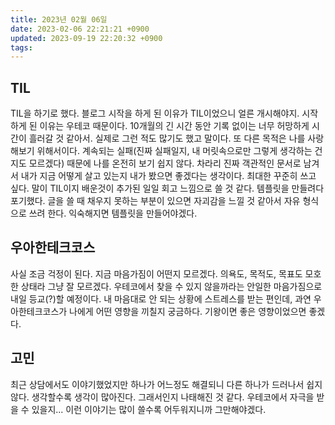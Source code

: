 ```yaml
---
title: 2023년 02월 06일
date: 2023-02-06 22:21:21 +0900
updated: 2023-09-19 22:20:32 +0900
tags: 
---
```


## TIL
TIL을 하기로 했다. 블로그 시작을 하게 된 이유가 TIL이었으니 얼른 개시해야지.
시작하게 된 이유는 우테코 때문이다. 10개월의 긴 시간 동안 기록 없이는 너무 허망하게 시간이 흘러갈 것 같아서. 실제로 그런 적도 많기도 했고 말이다.
또 다른 목적은 나를 사랑해보기 위해서이다. 계속되는 실패(진짜 실패일지, 내 머릿속으로만 그렇게 생각하는 건지도 모르겠다) 때문에 나를 온전히 보기 쉽지 않다. 차라리 진짜 객관적인 문서로 남겨서 내가 지금 어떻게 살고 있는지 내가 봤으면 좋겠다는 생각이다. 최대한 꾸준히 쓰고 싶다.
말이 TIL이지 배운것이 추가된 일일 회고 느낌으로 쓸 것 같다. 템플릿을 만들려다 포기했다. 글을 쓸 때 채우지 못하는 부분이 있으면 자괴감을 느낄 것 같아서 자유 형식으로 쓰려 한다. 익숙해지면 템플릿을 만들어야겠다.

## 우아한테크코스
사실 조금 걱정이 된다. 지금 마음가짐이 어떤지 모르겠다. 의욕도, 목적도, 목표도 모호한 상태라 그냥 잘 모르겠다. 우테코에서 찾을 수 있지 않을까라는 안일한 마음가짐으로 내일 등교(?)할 예정이다.
내 마음대로 안 되는 상황에 스트레스를 받는 편인데, 과연 우아한테크코스가 나에게 어떤 영향을 끼칠지 궁금하다. 기왕이면 좋은 영향이었으면 좋겠다.

## 고민
최근 상담에서도 이야기했었지만 하나가 어느정도 해결되니 다른 하나가 드러나서 쉽지 않다. 생각할수록 생각이 많아진다. 그래서인지 나태해진 것 같다. 우테코에서 자극을 받을 수 있을지...
이런 이야기는 많이 쓸수록 어두워지니까 그만해야겠다.
